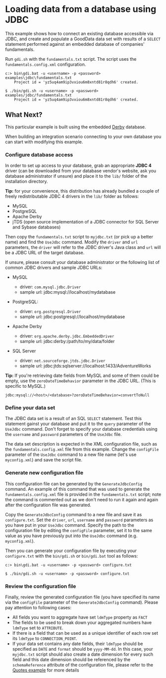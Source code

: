 # Loading data from a database using JDBC

This example shows how to connect an existing database accessible via JDBC, and create and populate a GoodData data set with results of a `SELECT` statement performed against an embedded database of companies' fundamentals.

Run `gdi.sh` with the `fundamentals.txt` script. The script uses the `fundamentals.config.xml` configuration.

<div class="platforms">
    <pre class="win"><code>c:&gt; bin\gdi.bat -u &lt;username&gt; -p &lt;password&gt; examples\jdbc\fundamentals.txt
    Project id = 'yz5uq4am9ip3vxiou6m8xntd81r8qdh6' created.</code></pre>
    <pre class="unix"><code>$ ./bin/gdi.sh -u &lt;username&gt; -p &lt;password&gt; examples/jdbc/fundamentals.txt
    Project id = 'yz5uq4am9ip3vxiou6m8xntd81r8qdh6' created.</code></pre>
</div>


## What Next?

This particular example is built using the embedded [Derby](http://db.apache.org/derby/) database.

When building an integration scenario connecting to your own database you can start with modifying this example.

### Configure database access

In order to set up access to your database, grab an appropriate **JDBC 4** driver (can be downloaded from your database vendor's website, ask you database administrator if unsure) and place it to the `lib/` folder of the installation directory. 

**Tip:** for your convenience, this distribution has already bundled a couple of freely redistributable JDBC 4 drivers in the `lib/` folder as follows:

 - MySQL
 - PostgreSQL
 - Apache Derby
 - jTDS (open source implementation of a JDBC connector for SQL Server and Sybase databases)

Then copy the `fundamentals.txt` script to `myjdbc.txt` (or pick up a better name) and find the `UseJdbc` command. Modify the `driver` and `url` parameters, the `driver` will refer to the JDBC driver's Java class and `url` will be a JDBC URL of the target database.

If unsure, please consult your database administrator or the following list of common JDBC drivers and sample JDBC URLs:

 - MySQL
   - driver: `com.mysql.jdbc.Driver`
   - sample url: jdbc:mysql://localhost/mydatabase

 - PostgreSQL:
   - driver: `org.postgresql.Driver`
   - sample url: jdbc:postgresql://localhost/mydatabase

- Apache Derby
   - driver: `org.apache.derby.jdbc.EmbeddedDriver`
   - sample url: jdbc:derby:/path/to/my/data/folder

- SQL Server
    - driver: `net.sourceforge.jtds.jdbc.Driver`
    - sample url: jdbc:jtds:sqlserver://localhost:1433/AdventureWorks

**Tip:** If you're retrieving date fields from MySQL and some of them could be empty, use the `zeroDateTimeBehavior` parameter in the JDBC URL. (This is specific to MySQL.)

    jdbc:mysql://<host>/<database>?zeroDateTimeBehavior=convertToNull

### Define your data set

The JDBC data set is a result of an SQL `SELECT` statement. Test this statement gainst your database and put it to the `query` parameter of the `UseJdbc` command. Don't forget to specify your database credentials using the `username` and `password` parameters of the `UseJdbc` file.

The data set description is expected in the XML configuration file, such as the `fundamentals.config.xml` file from this example. Change the `configFile` parameter of the `UseJdbc` command to a new file name (let's use `myconfig.xml`) and save the script file.

### Generate new configuration file

This configuration file can be generated by the `GenerateJdbcConfig` command. An example of this command that was used to generate the `fundamentals.config.xml` file is provided in the `fundamentals.txt` script; note the command is commented out as we don't need to run it again and again after the configuration file was generated.

Copy the `GenerateJdbcConfig` command to a new file and save it as `configure.txt`. Set the `driver`, `url`, `username` and `password` parameters as you have put in your `UseJdbc` command. Specify the path to the configuration file by editing the `configFile` parameter, set it to the same value as you have previously put into the `UseJdbc` command (e.g. `myconfig.xml`).

Then you can generate your configuration file by executing your `configure.txt` with the `bin/gdi.sh` or `bin/gdi.bat` tool as follows:

<div class="platforms">
    <pre><code>c:&gt; bin\gdi.bat -u &lt;username&gt; -p &lt;password&gt; configure.txt</code></pre>
    <pre><code>$ ./bin/gdi.sh -u &lt;username&gt; -p &lt;password&gt; configure.txt</code></pre>
</div>

### Review the configuration file

Finally, review the generated configuration file (you have specified its name via the `configFile` parameter of the `GenerateJdbcConfig` command). Please pay attention to following cases:

  - All fields you want to aggregate have set `ldmType` property as `FACT`
  - The fields to be used to break down your aggregated numbers have `ldmType` set to `ATTRIBUTE`.
  - If there is a field that can be used as a unique identifier of each row set its `ldmType` to `CONNECTION_POINT`. 
  - If your data set contains any date fields, their `ldmType` should be specified as `DATE` and `format` should be `yyyy-MM-dd`. In this case, your `myjdbc.txt` script should also create a date dimension for every such field and this date dimension should be referenced by the `schemaReference` attribute of the configuration file, please refer to the [Quotes example](../quotes/#readme) for more details 

